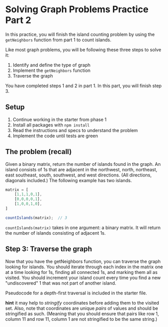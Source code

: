 # Solving Graph Problems Practice Part 2

In this practice, you will finish the island counting problem by using the
`getNeighbors` function from part 1 to count islands.

Like most graph problems, you will be following these three steps to solve it:

1. Identify and define the type of graph
2. Implement the `getNeighbors` function
3. Traverse the graph

You have completed steps 1 and 2 in part 1. In this part, you will finish step
3.

## Setup

1. Continue working in the starter from phase 1
2. Install all packages with `npm install`
3. Read the instructions and specs to understand the problem
4. Implement the code until tests are green

## The problem (recall)

Given a binary matrix, return the number of islands found in the graph. An
island consists of 1s that are adjacent in the northwest, north, northeast, east
southeast, south, southwest, and west directions. (All directions, diagonals
included.) The following example has two islands.

```js
matrix = [
    [1,1,1,0,1],
    [0,0,0,0,1],
    [1,0,0,1,0],
]

countIslands(matrix);  // 3
```

`countIslands(matrix)` takes in one argument: a binary matrix. It will return
the number of islands consisting of adjacent 1s.

## Step 3: Traverse the graph

Now that you have the getNeighbors function, you can traverse the graph looking
for islands. You should iterate through each index in the matrix one at a time
looking for 1s, finding all connected 1s, and marking them all as visited. You
should increment your island count every time you find a new "undiscovered" 1
that was not part of another island.

Pseudocode for a depth-first traversal is included in the starter file.

**hint** it may help to _stringify_ coordinates before adding them to the
visited set. Also, note that coordinates are unique _pairs_ of values and should
be stringified as such. (Meaning that you should ensure that pairs like row 1,
column 11 and row 11, column 1 are not stringified to be the same string.)
